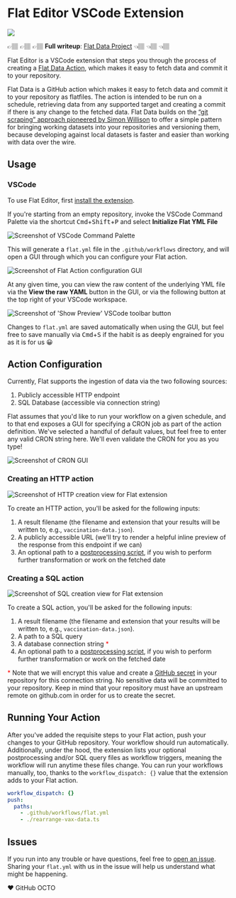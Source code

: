 # Flat Editor VSCode Extension

<p>
  <img src="https://img.shields.io/visual-studio-marketplace/v/githubocto.flat.svg">
</p>

👉🏽 👉🏽 👉🏽 **Full writeup**: [Flat Data Project](https://octo.github.com/projects/flat-data) 👈🏽 👈🏽 👈🏽

Flat Editor is a VSCode extension that steps you through the process of creating a [Flat Data Action](https://github.com/githubocto/flat), which makes it easy to fetch data and commit it to your repository.

Flat Data is a GitHub action which makes it easy to fetch data and commit it to your repository as flatfiles. The action is intended to be run on a schedule, retrieving data from any supported target and creating a commit if there is any change to the fetched data. Flat Data builds on the [“git scraping” approach pioneered by Simon Willison](https://simonwillison.net/2020/Oct/9/git-scraping/) to offer a simple pattern for bringing working datasets into your repositories and versioning them, because developing against local datasets is faster and easier than working with data over the wire.

## Usage

### VSCode

To use Flat Editor, first [install the extension](https://marketplace.visualstudio.com/items?itemName=githubocto.flat).

If you're starting from an empty repository, invoke the VSCode Command Palette via the shortcut <kbd>Cmd</kbd>+<kbd>Shift</kbd>+<kbd>P</kbd> and select **Initialize Flat YML File**

![Screenshot of VSCode Command Palette](./screenshots/command-panel.png)

This will generate a `flat.yml` file in the `.github/workflows` directory, and will open a GUI through which you can configure your Flat action.

![Screenshot of Flat Action configuration GUI](./screenshots/gui-view.png)

At any given time, you can view the raw content of the underlying YML file via the **View the raw YAML** button in the GUI, or via the following button at the top right of your VSCode workspace.

![Screenshot of 'Show Preview' VSCode toolbar button](./screenshots/show-preview-button.png)

Changes to `flat.yml` are saved automatically when using the GUI, but feel free to save manually via <kbd>Cmd</kbd>+<kbd>S</kbd> if the habit is as deeply engrained for you as it is for us 😀

## Action Configuration

Currently, Flat supports the ingestion of data via the two following sources:

1. Publicly accessible HTTP endpoint
2. SQL Database (accessible via connection string)

Flat assumes that you'd like to run your workflow on a given schedule, and to that end exposes a GUI for specifying a CRON job as part of the action definition. We've selected a handful of default values, but feel free to enter any valid CRON string here. We'll even validate the CRON for you as you type!

![Screenshot of CRON GUI](./screenshots/cron-editor.png)

### Creating an HTTP action

![Screenshot of HTTP creation view for Flat extension](./screenshots/http-step.png)

To create an HTTP action, you'll be asked for the following inputs:

1. A result filename (the filename and extension that your results will be written to, e.g., `vaccination-data.json`).
2. A publicly accessible URL (we'll try to render a helpful inline preview of the response from this endpoint if we can)
3. An optional path to a [postprocessing script](https://github.com/githubocto/flat#postprocessing), if you wish to perform further transformation or work on the fetched date

### Creating a SQL action

![Screenshot of SQL creation view for Flat extension](./screenshots/sql-step.png)

To create a SQL action, you'll be asked for the following inputs:

1. A result filename (the filename and extension that your results will be written to, e.g., `vaccination-data.json`).
2. A path to a SQL query
3. A database connection string <span style="color: red;">\*</span>
4. An optional path to a [postprocessing script](https://github.com/githubocto/flat#postprocessing), if you wish to perform further transformation or work on the fetched date

<span style="color: red;">\*</span> Note that we will encrypt this value and create a [GitHub secret](https://docs.github.com/en/actions/reference/encrypted-secrets) in your repository for this connection string. No sensitive data will be committed to your repository. Keep in mind that your repository must have an upstream remote on github.com in order for us to create the secret.

## Running Your Action

After you've added the requisite steps to your Flat action, push your changes to your GitHub repository. Your workflow should run automatically. Additionally, under the hood, the extension lists your optional postprocessing and/or SQL query files as workflow triggers, meaning the workflow will run anytime these files change. You can run your workflows manually, too, thanks to the `workflow_dispatch: {}` value that the extension adds to your Flat action.

```yaml
workflow_dispatch: {}
push:
  paths:
    - .github/workflows/flat.yml
    - ./rearrange-vax-data.ts
```

## Issues

If you run into any trouble or have questions, feel free to [open an issue](https://github.com/githubocto/flat-editor/issues). Sharing your `flat.yml` with us in the issue will help us understand what might be happening.

❤️ GitHub OCTO
